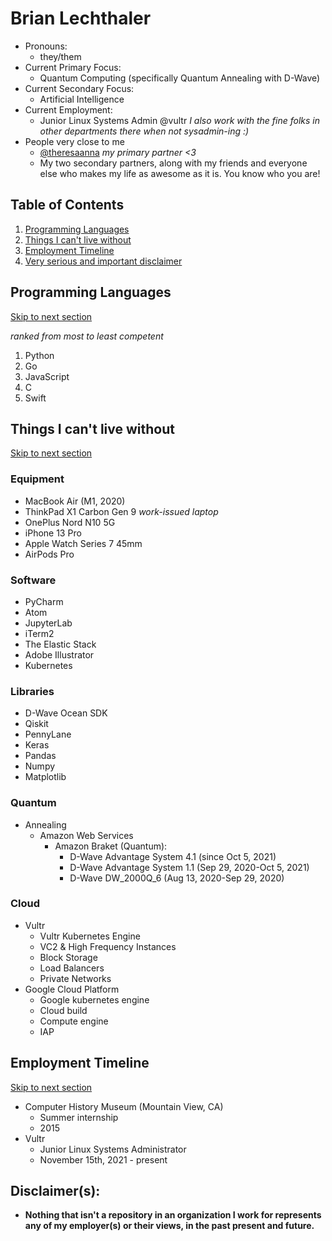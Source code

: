 # Brian Lechthaler
* Pronouns: 
  * they/them
* Current Primary Focus:    
  * Quantum Computing (specifically Quantum Annealing with D-Wave)
* Current Secondary Focus:  
  * Artificial Intelligence 
* Current Employment:       
  * Junior Linux Systems Admin @vultr *I also work with the fine folks in other departments there when not sysadmin-ing :)*
* People very close to me
  * [@theresaanna](https://github.com/theresaanna) *my primary partner <3*
  * My two secondary partners, along with my friends and everyone else who makes my life as awesome as it is. You know who you are!

## Table of Contents
1. [Programming Languages](#programming-languages)
2. [Things I can't live without](#things-i-cant-live-without)
3. [Employment Timeline](#employment-timeline)
4. [Very serious and important disclaimer](#disclaimers)

## Programming Languages
[Skip to next section](#things-i-cant-live-without)

*ranked from most to least competent*
1. Python
2. Go
3. JavaScript
4. C
5. Swift

## Things I can't live without
[Skip to next section](#employment-timeline)

### Equipment
* MacBook Air (M1, 2020)
* ThinkPad X1 Carbon Gen 9 *work-issued laptop*
* OnePlus Nord N10 5G
* iPhone 13 Pro
* Apple Watch Series 7 45mm
* AirPods Pro

### Software
* PyCharm
* Atom
* JupyterLab
* iTerm2
* The Elastic Stack
* Adobe Illustrator
* Kubernetes

### Libraries
* D-Wave Ocean SDK
* Qiskit
* PennyLane
* Keras
* Pandas
* Numpy
* Matplotlib

### Quantum
* Annealing
  * Amazon Web Services
    * Amazon Braket (Quantum):
      * D-Wave Advantage System 4.1 (since Oct 5, 2021)
      * D-Wave Advantage System 1.1 (Sep 29, 2020-Oct 5, 2021)
      * D-Wave DW_2000Q_6 (Aug 13, 2020-Sep 29, 2020)

### Cloud
* Vultr
  * Vultr Kubernetes Engine
  * VC2 & High Frequency Instances
  * Block Storage
  * Load Balancers
  * Private Networks
* Google Cloud Platform
  * Google kubernetes engine
  * Cloud build
  * Compute engine
  * IAP

## Employment Timeline
[Skip to next section](#disclaimers)

* Computer History Museum (Mountain View, CA)
  * Summer internship
  * 2015
* Vultr
  * Junior Linux Systems Administrator
  * November 15th, 2021 - present

## Disclaimer(s):
* **Nothing that isn't a repository in an organization I work for represents any of my employer(s) or their views, in the past present and future.**
